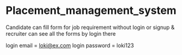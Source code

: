 # Placement_management_system
Candidate can fill form for job requirement without login or signup &amp; recruiter can see all the forms by login there

login email = loki@ex.com
login password = loki123
